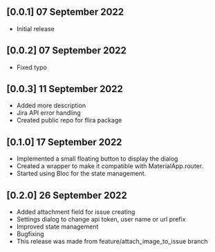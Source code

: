 ## [0.0.1] 07 September 2022

* Initial release

## [0.0.2] 07 September 2022

* Fixed typo

## [0.0.3] 11 September 2022

* Added more description
* Jira API error handling
* Created public repo for flira package

## [0.1.0] 17 September 2022

* Implemented a small floating button to display the dialog
* Created a wrapper to make it compatible with MaterialApp.router.
* Started using Bloc for the state management.

## [0.2.0] 26 September 2022

* Added attachment field for issue creating
* Settings dialog to change api token, user name or url prefix
* Improved state management
* Bugfixing
* This release was made from feature/attach_image_to_issue branch